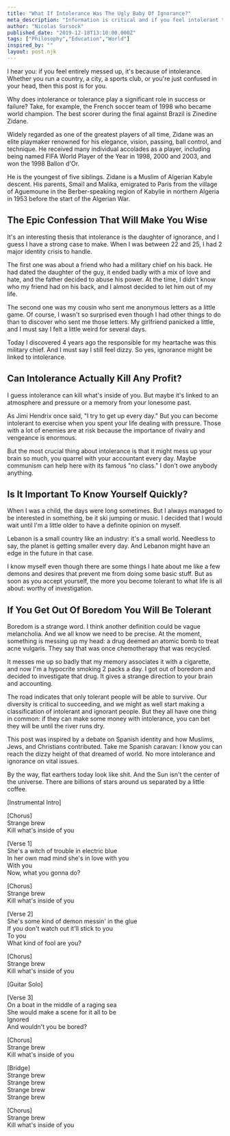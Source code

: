 ```yaml
---
title: "What If Intolerance Was The Ugly Baby Of Ignorance?"
meta_description: "Information is critical and if you feel intolerant then you'd better do your research. After all, we are under the same sun. Let's get it right this time."
author: "Nicolas Sursock"
published_date: "2019-12-18T13:10:00.000Z"
tags: ["Philosophy","Education","World"]
inspired_by: ""
layout: post.njk
---
```


[](https://geo.music.apple.com/us/album/strange-brew/1452804876?i=1452805279&mt=1&app=music&at=1010lMoe)

I hear you: if you feel entirely messed up, it's because of intolerance. Whether you run a country, a city, a sports club, or you're just confused in your head, then this post is for you.

Why does intolerance or tolerance play a significant role in success or failure? Take, for example, the French soccer team of 1998 who became world champion. The best scorer during the final against Brazil is Zinedine Zidane.

Widely regarded as one of the greatest players of all time, Zidane was an elite playmaker renowned for his elegance, vision, passing, ball control, and technique. He received many individual accolades as a player, including being named FIFA World Player of the Year in 1998, 2000 and 2003, and won the 1998 Ballon d'Or.

He is the youngest of five siblings. Zidane is a Muslim of Algerian Kabyle descent. His parents, Smaïl and Malika, emigrated to Paris from the village of Aguemoune in the Berber-speaking region of Kabylie in northern Algeria in 1953 before the start of the Algerian War.

## The Epic Confession That Will Make You Wise

It's an interesting thesis that intolerance is the daughter of ignorance, and I guess I have a strong case to make. When I was between 22 and 25, I had 2 major identity crisis to handle.

The first one was about a friend who had a military chief on his back. He had dated the daughter of the guy, it ended badly with a mix of love and hate, and the father decided to abuse his power. At the time, I didn't know who my friend had on his back, and I almost decided to let him out of my life.

The second one was my cousin who sent me anonymous letters as a little game. Of course, I wasn't so surprised even though I had other things to do than to discover who sent me those letters. My girlfriend panicked a little, and I must say I felt a little weird for several days.

Today I discovered 4 years ago the responsible for my heartache was this military chief. And I must say I still feel dizzy. So yes, ignorance might be linked to intolerance.

## Can Intolerance Actually Kill Any Profit?

I guess intolerance can kill what's inside of you. But maybe it's linked to an atmosphere and pressure or a memory from your lonesome past.

As Jimi Hendrix once said, "I try to get up every day." But you can become intolerant to exercise when you spent your life dealing with pressure. Those with a lot of enemies are at risk because the importance of rivalry and vengeance is enormous.

But the most crucial thing about intolerance is that it might mess up your brain so much, you quarrel with your accountant every day. Maybe communism can help here with its famous "no class." I don't owe anybody anything.

## Is It Important To Know Yourself Quickly?

When I was a child, the days were long sometimes. But I always managed to be interested in something, be it ski jumping or music. I decided that I would wait until I'm a little older to have a definite opinion on myself.

Lebanon is a small country like an industry: it's a small world. Needless to say, the planet is getting smaller every day. And Lebanon might have an edge in the future in that case.

I know myself even though there are some things I hate about me like a few demons and desires that prevent me from doing some basic stuff. But as soon as you accept yourself, the more you become tolerant to what life is all about: worthy of investigation.

## If You Get Out Of Boredom You Will Be Tolerant

Boredom is a strange word. I think another definition could be vague melancholia. And we all know we need to be precise. At the moment, something is messing up my head: a drug deemed an atomic bomb to treat acne vulgaris. They say that was once chemotherapy that was recycled.

It messes me up so badly that my memory associates it with a cigarette, and now I'm a hypocrite smoking 2 packs a day. I got out of boredom and decided to investigate that drug. It gives a strange direction to your brain and accounting.

The road indicates that only tolerant people will be able to survive. Our diversity is critical to succeeding, and we might as well start making a classification of intolerant and ignorant people. But they all have one thing in common: if they can make some money with intolerance, you can bet they will be until the river runs dry.

This post was inspired by a debate on Spanish identity and how Muslims, Jews, and Christians contributed. Take me Spanish caravan: I know you can reach the dizzy height of that dreamed of world. No more intolerance and ignorance on vital issues.

By the way, flat earthers today look like shit. And the Sun isn't the center of the universe. There are billions of stars around us separated by a little coffee.

\[Instrumental Intro\]

\[Chorus\]  
Strange brew  
Kill what's inside of you

\[Verse 1\]  
She's a witch of trouble in electric blue  
In her own mad mind she's in love with you  
With you  
Now, what you gonna do?

\[Chorus\]  
Strange brew  
Kill what's inside of you

\[Verse 2\]  
She's some kind of demon messin' in the glue  
If you don't watch out it'll stick to you  
To you  
What kind of fool are you?

\[Chorus\]  
Strange brew  
Kill what's inside of you

\[Guitar Solo\]

\[Verse 3\]  
On a boat in the middle of a raging sea  
She would make a scene for it all to be  
Ignored  
And wouldn't you be bored?

\[Chorus\]  
Strange brew  
Kill what's inside of you

\[Bridge\]  
Strange brew  
Strange brew  
Strange brew  
Strange brew

\[Chorus\]  
Strange brew  
Kill what's inside of you
